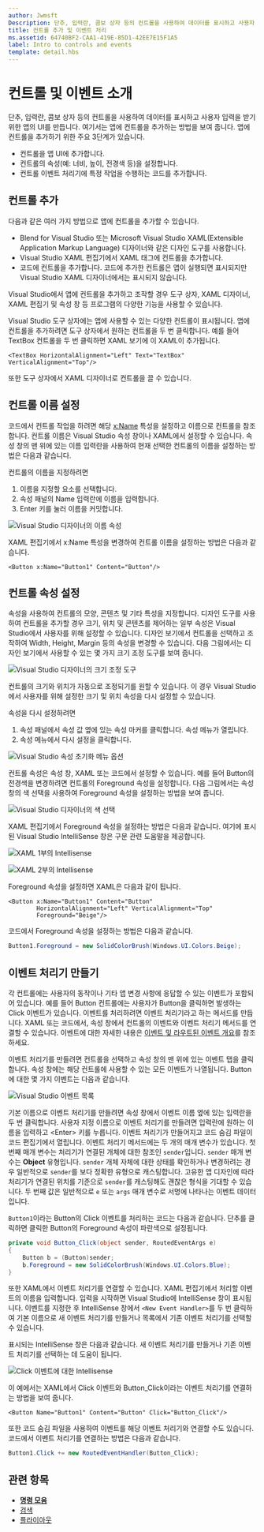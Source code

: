 ```yaml
---
author: Jwmsft
Description: 단추, 입력란, 콤보 상자 등의 컨트롤을 사용하여 데이터를 표시하고 사용자 입력을 받기 위한 앱의 UI를 만듭니다. 여기서는 앱에 컨트롤을 추가하는 방법을 보여 줍니다.
title: 컨트롤 추가 및 이벤트 처리
ms.assetid: 64740BF2-CAA1-419E-85D1-42EE7E15F1A5
label: Intro to controls and events
template: detail.hbs
---
```

# 컨트롤 및 이벤트 소개

단추, 입력란, 콤보 상자 등의 컨트롤을 사용하여 데이터를 표시하고 사용자 입력을 받기 위한 앱의 UI를 만듭니다. 여기서는 앱에 컨트롤을 추가하는 방법을 보여 줍니다. 앱에 컨트롤을 추가하기 위한 주요 3단계가 있습니다. 

- 컨트롤을 앱 UI에 추가합니다. 
- 컨트롤의 속성(예: 너비, 높이, 전경색 등)을 설정합니다. 
- 컨트롤 이벤트 처리기에 특정 작업을 수행하는 코드를 추가합니다. 

## 컨트롤 추가
다음과 같은 여러 가지 방법으로 앱에 컨트롤을 추가할 수 있습니다.
 
- Blend for Visual Studio 또는 Microsoft Visual Studio XAML(Extensible Application Markup Language) 디자이너와 같은 디자인 도구를 사용합니다. 
- Visual Studio XAML 편집기에서 XAML 태그에 컨트롤을 추가합니다. 
- 코드에 컨트롤을 추가합니다. 코드에 추가한 컨트롤은 앱이 실행되면 표시되지만 Visual Studio XAML 디자이너에서는 표시되지 않습니다.

Visual Studio에서 앱에 컨트롤을 추가하고 조작할 경우 도구 상자, XAML 디자이너, XAML 편집기 및 속성 창 등 프로그램의 다양한 기능을 사용할 수 있습니다. 

Visual Studio 도구 상자에는 앱에 사용할 수 있는 다양한 컨트롤이 표시됩니다. 앱에 컨트롤을 추가하려면 도구 상자에서 원하는 컨트롤을 두 번 클릭합니다. 예를 들어 TextBox 컨트롤을 두 번 클릭하면 XAML 보기에 이 XAML이 추가됩니다. 

```xaml
<TextBox HorizontalAlignment="Left" Text="TextBox" VerticalAlignment="Top"/>
```

또한 도구 상자에서 XAML 디자이너로 컨트롤을 끌 수 있습니다.

## 컨트롤 이름 설정 

코드에서 컨트롤 작업을 하려면 해당 [x:Name](../xaml-platform/x-name-attribute.md) 특성을 설정하고 이름으로 컨트롤을 참조합니다. 컨트롤 이름은 Visual Studio 속성 창이나 XAML에서 설정할 수 있습니다. 속성 창의 맨 위에 있는 이름 입력란을 사용하여 현재 선택한 컨트롤의 이름을 설정하는 방법은 다음과 같습니다. 

컨트롤의 이름을 지정하려면
1. 이름을 지정할 요소를 선택합니다.
2. 속성 패널의 Name 입력란에 이름을 입력합니다.
3. Enter 키를 눌러 이름을 커밋합니다.

![Visual Studio 디자이너의 이름 속성](images/add-controls-control-name-designer.png)

XAML 편집기에서 x:Name 특성을 변경하여 컨트롤 이름을 설정하는 방법은 다음과 같습니다.

```xaml
<Button x:Name="Button1" Content="Button"/>
```

## 컨트롤 속성 설정 

속성을 사용하여 컨트롤의 모양, 콘텐츠 및 기타 특성을 지정합니다. 디자인 도구를 사용하여 컨트롤을 추가할 경우 크기, 위치 및 콘텐츠를 제어하는 일부 속성은 Visual Studio에서 사용자를 위해 설정할 수 있습니다. 디자인 보기에서 컨트롤을 선택하고 조작하여 Width, Height, Margin 등의 속성을 변경할 수 있습니다. 다음 그림에서는 디자인 보기에서 사용할 수 있는 몇 가지 크기 조정 도구를 보여 줍니다. 

![Visual Studio 디자이너의 크기 조정 도구](images/add-controls-resizing-designer.png)

컨트롤의 크기와 위치가 자동으로 조정되기를 원할 수 있습니다. 이 경우 Visual Studio에서 사용자를 위해 설정한 크기 및 위치 속성을 다시 설정할 수 있습니다.

속성을 다시 설정하려면
1. 속성 패널에서 속성 값 옆에 있는 속성 마커를 클릭합니다. 속성 메뉴가 열립니다.
2. 속성 메뉴에서 다시 설정을 클릭합니다.

![Visual Studio 속성 초기화 메뉴 옵션](images/add-controls-property-reset.png)

컨트롤 속성은 속성 창, XAML 또는 코드에서 설정할 수 있습니다. 예를 들어 Button의 전경색을 변경하려면 컨트롤의 Foreground 속성을 설정합니다. 다음 그림에서는 속성 창의 색 선택을 사용하여 Foreground 속성을 설정하는 방법을 보여 줍니다. 

![Visual Studio 디자이너의 색 선택](images/add-controls-foreground-designer.png)

XAML 편집기에서 Foreground 속성을 설정하는 방법은 다음과 같습니다. 여기에 표시된 Visual Studio IntelliSense 창은 구문 관련 도움말을 제공합니다. 

![XAML 1부의 Intellisense](images/add-controls-foreground-xaml.png)

![XAML 2부의 Intellisense](images/add-controls-foreground-xaml-2.png)

Foreground 속성을 설정하면 XAML은 다음과 같이 됩니다. 

```xaml
<Button x:Name="Button1" Content="Button" 
        HorizontalAlignment="Left" VerticalAlignment="Top"
        Foreground="Beige"/>
```

코드에서 Foreground 속성을 설정하는 방법은 다음과 같습니다. 

```csharp
Button1.Foreground = new SolidColorBrush(Windows.UI.Colors.Beige);
```

## 이벤트 처리기 만들기 

각 컨트롤에는 사용자의 동작이나 기타 앱 변경 사항에 응답할 수 있는 이벤트가 포함되어 있습니다. 예를 들어 Button 컨트롤에는 사용자가 Button을 클릭하면 발생하는 Click 이벤트가 있습니다. 이벤트를 처리하려면 이벤트 처리기라고 하는 메서드를 만듭니다. XAML 또는 코드에서, 속성 창에서 컨트롤의 이벤트와 이벤트 처리기 메서드를 연결할 수 있습니다. 이벤트에 대한 자세한 내용은 [이벤트 및 라우트된 이벤트 개요](../xaml-platform/events-and-routed-events-overview.md)를 참조하세요.

이벤트 처리기를 만들려면 컨트롤을 선택하고 속성 창의 맨 위에 있는 이벤트 탭을 클릭합니다. 속성 창에는 해당 컨트롤에 사용할 수 있는 모든 이벤트가 나열됩니다. Button에 대한 몇 가지 이벤트는 다음과 같습니다.

![Visual Studio 이벤트 목록](images/add-controls-add-event-designer.png)

기본 이름으로 이벤트 처리기를 만들려면 속성 창에서 이벤트 이름 옆에 있는 입력란을 두 번 클릭합니다. 사용자 지정 이름으로 이벤트 처리기를 만들려면 입력란에 원하는 이름을 입력하고 &lt;Enter&gt; 키를 누릅니다. 이벤트 처리기가 만들어지고 코드 숨김 파일이 코드 편집기에서 열립니다. 이벤트 처리기 메서드에는 두 개의 매개 변수가 있습니다. 첫 번째 매개 변수는 처리기가 연결된 개체에 대한 참조인 `sender`입니다. `sender` 매개 변수는 **Object** 유형입니다. `sender` 개체 자체에 대한 상태를 확인하거나 변경하려는 경우 일반적으로 `sender`를 보다 정확한 유형으로 캐스팅합니다. 고유한 앱 디자인에 따라 처리기가 연결된 위치를 기준으로 `sender`를 캐스팅해도 괜찮은 형식을 기대할 수 있습니다. 두 번째 값은 일반적으로 `e` 또는 `args` 매개 변수로 서명에 나타나는 이벤트 데이터입니다.

`Button1`이라는 Button의 Click 이벤트를 처리하는 코드는 다음과 같습니다. 단추를 클릭하면 클릭한 Button의 Foreground 속성이 파란색으로 설정됩니다. 

```csharp
private void Button_Click(object sender, RoutedEventArgs e)
{
    Button b = (Button)sender;
    b.Foreground = new SolidColorBrush(Windows.UI.Colors.Blue);
}
```

또한 XAML에서 이벤트 처리기를 연결할 수 있습니다. XAML 편집기에서 처리할 이벤트의 이름을 입력합니다. 입력을 시작하면 Visual Studio에 IntelliSense 창이 표시됩니다. 이벤트를 지정한 후 IntelliSense 창에서 `<New Event Handler>`를 두 번 클릭하여 기본 이름으로 새 이벤트 처리기를 만들거나 목록에서 기존 이벤트 처리기를 선택할 수 있습니다. 

표시되는 IntelliSense 창은 다음과 같습니다. 새 이벤트 처리기를 만들거나 기존 이벤트 처리기를 선택하는 데 도움이 됩니다.

![Click 이벤트에 대한 Intellisense](images/add-controls-add-event-xaml.png)

이 예에서는 XAML에서 Click 이벤트와 Button_Click이라는 이벤트 처리기를 연결하는 방법을 보여 줍니다. 

```xaml
<Button Name="Button1" Content="Button" Click="Button_Click"/>
```

또한 코드 숨김 파일을 사용하여 이벤트를 해당 이벤트 처리기와 연결할 수도 있습니다. 코드에서 이벤트 처리기를 연결하는 방법은 다음과 같습니다.

```csharp
Button1.Click += new RoutedEventHandler(Button_Click);
```



## 관련 항목

-   [**명령 모음**](app-bars.md)
-   [검색](search.md)
-   [플라이아웃](dialogs-popups-menus.md)


<!--HONumber=May16_HO2-->


